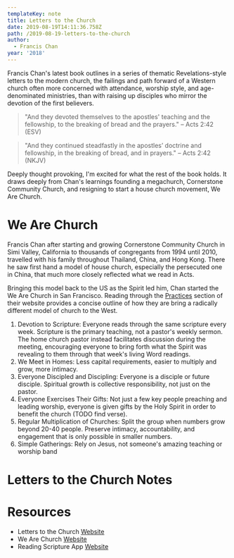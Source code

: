 ```yaml
---
templateKey: note
title: Letters to the Church
date: 2019-08-19T14:11:36.758Z
path: /2019-08-19-letters-to-the-church
author:
  - Francis Chan
year: '2018'
---
```

Francis Chan's latest book outlines in a series of thematic Revelations-style letters to the modern church, the failings and path forward of a Western church often more concerned with attendance, worship style, and age-denominated ministries, than with raising up disciples who mirror the devotion of the first believers.

> "And they devoted themselves to the apostles' teaching and the fellowship, to the breaking of bread and the prayers." – Acts 2:42 (ESV)

> "And they continued steadfastly in the apostles’ doctrine and fellowship, in the breaking of bread, and in prayers." – Acts 2:42 (NKJV)

Deeply thought provoking, I'm excited for what the rest of the book holds. It draws deeply from Chan's learnings founding a megachurch, Cornerstone Community Church, and resigning to start a house church movement, We Are Church.

# We Are Church

Francis Chan after starting and growing Cornerstone Community Church in Simi Valley, California to thousands of congregants from 1994 until 2010, travelled with his family throughout Thailand, China, and Hong Kong. There he saw first hand a model of house church, especially the persecuted one in China, that much more closely reflected what we read in Acts.

Bringing this model back to the US as the Spirit led him, Chan started the We Are Church in San Francisco. Reading through the [Practices](https://www.wearechurch.com/structure-1) section of their website provides a concise outline of how they are bring a radically different model of church to the West.

1. Devotion to Scripture: Everyone reads through the same scripture every week. Scripture is the primary teaching, not a pastor's weekly sermon. The home church pastor instead facilitates discussion during the meeting, encouraging everyone to bring forth what the Spirit was revealing to them through that week's living Word readings.
1. We Meet in Homes: Less capital requirements, easier to multiply and grow, more intimacy.
1. Everyone Discipled and Discipling: Everyone is a disciple or future disciple. Spiritual growth is collective responsibility, not just on the pastor.
1. Everyone Exercises Their Gifts: Not just a few key people preaching and leading worship, everyone is given gifts by the Holy Spirit in order to benefit the church (TODO find verse).
1. Regular Multiplication of Churches: Split the group when numbers grow beyond 20-40 people. Preserve intimacy, accountability, and engagement that is only possible in smaller numbers. 
1. Simple Gatherings: Rely on Jesus, not someone's amazing teaching or worship band

# Letters to the Church Notes




# Resources
- Letters to the Church [Website](https://letterstothechurchbook.com/)
- We Are Church [Website](https://www.wearechurch.com/)
- Reading Scripture App [Website](https://www.readscripture.org/)
